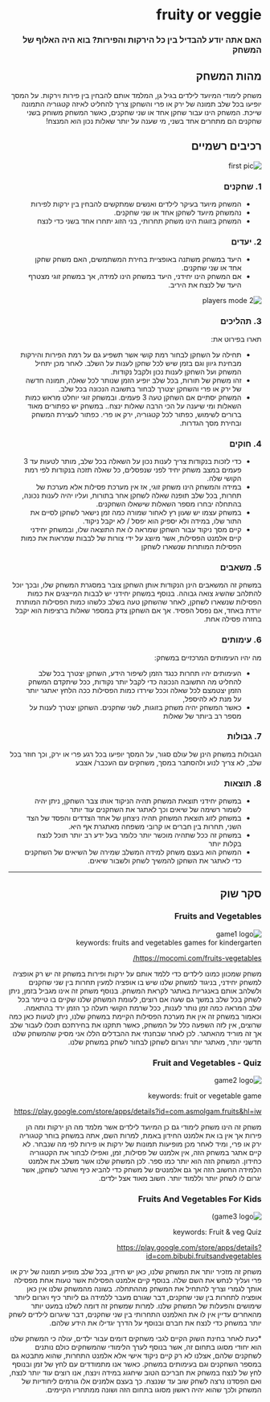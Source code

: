 
<div dir='rtl' lang='he'>

# fruity or veggie

### האם אתה יודע להבדיל בין כל הירקות והפירות? בוא היה האלוף של המשחק

## מהות המשחק
משחק לימודי המיועד לילדים בגיל גן, המלמד אותם להבחין בין פירות וירקות.
על המסך יופיעו בכל שלב תמונה של ירק או פרי והשחקן צריך להחליט לאיזה קטגוריה התמונה שייכת.
המשחק הינו עבור שחקן אחד או שני שחקנים, כאשר המשחק משוחק בשני שחקנים הם מתחרים אחד בשני, מי שענה על יותר שאלות נכון הוא המנצח!



## רכיבים רשמיים

![first pic](https://github.com/GameDev-Tommy-Bar/fruty_or_veggie/blob/9f4d23ec7ecfcda2dcd2fcbe03fcdd523282099f/iPad-screenshot-gestures-iPadOS-16-2-min.jpg)  




### 1. שחקנים

* המשחק מיועד בעיקר לילדים ואנשים שמתקשים להבחין בין ירקות לפירות
* נהמשחק מיועד לשחקן אחד או שני שחקנים.
* המשחק בזוגות הינו משחק תחרותי, בני הזוג יתחרו אחד בשני כדי לנצח

### 2. יעדים

* היעד במשחק משתנה באופציית בחירת המשתמשים, האם משחק שחקן אחד או שני שחקנים.
* אם המשחק הינו יחידני, היעד במשחק הינו למידה, אך במשחק זוגי מצטרף היעד של לנצח את היריב.

![2 players mode](https://github.com/GameDev-Tommy-Bar/fruty_or_veggie/blob/9f4d23ec7ecfcda2dcd2fcbe03fcdd523282099f/2PLAYERS.png)


### 3. תהליכים

תארו בפירוט את:

* תחילה על השחקן לבחור רמת קושי אשר תשפיע גם על רמת הפירות והירקות מבחינת גיוון וגם בזמן שיש לכל שחקן לענות על השלב. לאחר מכן יתחיל המשחק ועל השחקן לענות נכון ולקבל נקודות.
*	זהו משחק של תורות, בכל שלב יופיע הזמן שנותר לכל שאלה, תמונה חדשה של ירק או פרי והשחקן יצטרך לבחור בתשובה הנכונה בכל שלב.
*	המשחק יסתיים אם השחקן טעה 3 פעמים. ובמשחק זוגי יוחלט מראש כמות השאלות ומי שיענה על הכי הרבה שאלות ינצח..
במשחק יש כפתורים מאוד ברורים לשימוש, כפתור לכל קטגוריה, ירק או פרי. כפתור לעצירת המשחק ובחירת מסך הגדרות.



### 4. חוקים

* כדי לזכות בנקודות צריך לענות נכון על השאלה בכל שלב, מותר לטעות עד 3 פעמים במצב משחק יחיד לפני שנפסלים, כל שאלה תזכה בנקודות לפי רמת הקושי שלה.
* במידה והמשחק הינו משחק זוגי, אז אין מערכת פסילות אלא מערכת של תחרות, בכל שלב תופנה שאלה לשחקן אחר בתורות, ועליו יהיה לענות נכונה, בהתחלה יבחרו מספר השאלות שישאלו השחקנים.
* במשחק עצמו יש שעון רץ לאחור שמורה כמה זמן נישאר לשחקן לסיים את התור שלו, במידה ולא יספיק הוא יפסל / לא יקבל ניקוד. 
* קיים מסך ניקוד עבור השחקן שמראה לו את התוצאה שלו, ובמשחק יחידני קיים אלמנט הפסילות, אשר מיוצג על ידי צורות של לבבות שמראות את כמות הפסילות המותרות שנשארו לשחקן


### 5. משאבים

במשחק זה המשאבים הינן הנקודות אותן השחקן צובר במסגרת המשחק שלו, ובכך יוכל להתלהב שהשיג צואה גבוהה.
בנוסף במשחק יחידני יש לבבות המייצגים את כמות הפסילות שנשארו לשחקן, לאחר שהשחקן טעה בשלב כלשהו כמות הפסילות המותרת יורדת באחד, אם נפסל הפסיד. 
אך אם השחקן צדק במספר שאלות ברציפות הוא יקבל בחזרה פסילה אחת.

### 6. עימותים

מה יהיו העימותים המרכזיים במשחק:

* העימותים יהיו תחרות כנגד הזמן לשיפור הידע, השחקן יצטרך בכל שלב להחליט מה התשובה הנכונה כדי לקבל יותר נקודות, ככל שיתקדם המשחק הזמן יצטמצם לכל שאלה וככל שירדו כמות הפסילות ככה הלחץ יאתגר יותר על מנת לא להיספל,
* כאשר המשחק יהיה משחק בזוגות, לשני שחקנים. השחקן יצטרך לענות על מספר רב ביותר של שאלות 


### 7. גבולות

הגבולות במשחק הינן של עולם סגור, על המסך יופיעו בכל רגע פרי או ירק, וכך חוזר בכל שלב, לא צריך לנוע ולהסתבר במסך, משחקים עם העכבר/ אצבע


### 8. תוצאות

* במשחק יחידני תוצאת המשחק תהיה הניקוד אותו צבר השחקן, ניתן יהיה לשמור רשימה של שיאים וכך לאתגר את השחקנים עוד יותר
* במשחק לזוג תוצאת המשחק תהיה ניצחון של אחד הצדדים והפסד של הצד השני, תחרות בין חברים או קרובי משפחה מאתגרת אף היא.
* במשחק זה ככל שתהיה מוכשר יותר כלומר בעל ידע רב יותר תוכל לנצח בקלות יותר 
* המשחק הוא בעצם משחק למידה המשלב שמירה של השיאים של השחקנים כדי לאתגר את השחקן להמשיך לשחק ולשבור שיאים.



---

## סקר שוק

### Fruits and Vegetables
![game1 logo](https://github.com/GameDev-Tommy-Bar/fruty_or_veggie/blob/9f4d23ec7ecfcda2dcd2fcbe03fcdd523282099f/game1.PNG)  
keywords: fruits and vegetables games for kindergarten
  
https://mocomi.com/fruits-vegetables/
  
משחק שמכוון כמונו לילדים כדי ללמד אותם על ירקות ופירות
במשחק זה יש רק אופציה למשחק יחידני, בניגוד למשחק שלנו שיש בו אופציה למעין תחרות בין שני שחקנים ולשלהב אותם באנגריות באתגר לקראת המשחק.
בנוסף משחק זה אינו מגביל בזמן, ניתן לשחק בכל שלב במשך גם שעה אם רוצים, לעומת המשחק שלנו שקיים בו טיימר בכל שלב המראה כמה זמן נותר לענות, ככל שרמת הקושי תעלה כך הזמן ירד בהתאמה.
וכאמור במשחק זה אין את מערכת הפסילות הקיימת במשחק שלנו, ניתן לטעות כאן כמה שרוצים, אין לזה השפעה כלל על המשחק, כאשר תתקנו את בחירתכם תוכלו לעבור שלב אך זה מוריד מהאתגר.
לכן לאחר שבחנתי את ההבדלים הללו אני מסיק שהמשחק שלנו חדשני יותר, מאתגר יותר ויגרום לשחקן לבחור לשחק במשחק שלנו.

### Fruit and Vegetables - Quiz
![game2 logo](  https://github.com/GameDev-Tommy-Bar/fruty_or_veggie/blob/9f4d23ec7ecfcda2dcd2fcbe03fcdd523282099f/game2.PNG)  

keywords: fruit or vegetable game
  
https://play.google.com/store/apps/details?id=com.asmolgam.fruits&hl=iw

משחק זה הינו משחק לימודי גם כן המיועד לילדים אשר מלמד מה הן ירקות ומה הן פירות אך אין בו את אלמנט החידון באמת, למרות השם, אתה במשחק בוחר קטגוריה ירק או פרי, ומיד לאחר מכן מופיעות תמונות של ירקות או פירות לפי מה שנבחר.
לא קיים אתגר במשחק הזה, אין אלמנט של פסילות, זמן, ואפילו לבחור את הקטגוריה כחידון. המשחק הזה הוא יותר כמו ספר. 
לכן המשחק שלנו אשר משלב את אלמנט הלמידה החשוב הזה אך גם אלמנטים של משחק כדי 
להביא כיף ואתגר לשחקן, אשר יגרום לו לשחק יותר וללמוד יותר. חשוב מאוד אצל ילדים.








### Fruits And Vegetables For Kids
![game3 logo](  https://github.com/GameDev-Tommy-Bar/fruty_or_veggie/blob/9f4d23ec7ecfcda2dcd2fcbe03fcdd523282099f/game3.PNG))  

  keywords: Fruit & veg Quiz
  
https://play.google.com/store/apps/details?id=com.bibubi.fruitsandvegetables
  
משחק זה מזכיר יותר את המשחק שלנו, כאן יש חידון, בכל שלב מופיע תמונה של ירק או פרי ועליך לנחש את השם שלה. בנוסף קיים אלמנט הפסילות אשר טעות אחת מפסילה אותך לגמרי וצריך להתחיל את המשחק מההתחלה. בשונה מהמשחק שלנו אין כאן אופציה לתחרות בין שני שחקנים, דבר שגורם מעבר ללמידה גם ליותר כיף ויגרום ליותר שימושים והפעלות של המשחק שלנו. למרות שמשחק זה דומה לשלנו במעט יותר מהאחרים עדיין אין לו את האלמנט התחרותי בין שני שחקנים, דבר שיגרום לילדים לשחק יותר במשחק כדי לנצח את חברם ובנוסף על הדרך יגדילו את הידע שלהם.

*כעת לאחר בחינת השוק הקיים לגבי משחקים דומים עבור ילדים, עולה כי המשחק שלנו הוא יחודי מסוגו בתחום זה, אשר בנוסף לערך הלימודי שהמשחקים כולם נותנים לשחקנים שלהם, אצלנו לא רק קיים ניקוד אישי אלא אלמנט התחרות, שהוא מתבטא גם במספר השחקנים וגם בעימותים במשחק. כאשר אנו מתמודדים עם לחץ של זמן ובנוסף לחץ של לנצח במשחק את חבריכם הטוב שיחגוג במידה וינצח, אנו רוצים עוד יותר לנצח, ואם הפסדנו נרצה לשחק שוב עד שננצח. כך בעצם אלמנים אלו גורמים ליחודיות של המשחק ולכך שהוא יהיה ראשון מסוגו בתחום הזה ושונה ממתחריו הקיימים.

</div>
